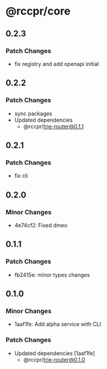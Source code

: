 # @rccpr/core

## 0.2.3

### Patch Changes

- fix registry and add openapi initial

## 0.2.2

### Patch Changes

- sync packages
- Updated dependencies
  - @rccpr/trie-router@0.1.1

## 0.2.1

### Patch Changes

- fix cli

## 0.2.0

### Minor Changes

- 4e74cf2: Fixed dmeo

## 0.1.1

### Patch Changes

- fb2415e: minor types changes

## 0.1.0

### Minor Changes

- 1aaf1fe: Add alpha service with CLI

### Patch Changes

- Updated dependencies [1aaf1fe]
  - @rccpr/trie-router@0.1.0
